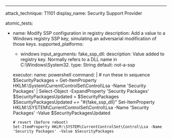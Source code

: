 ---
attack_technique: T1101
display_name: Security Support Provider

atomic_tests:
- name: Modify SSP configuration in registry 
  description: Add a value to a Windows registry SSP key, simulating an adversarial modification of those keys. 
  supported_platforms:
    - windows
  input_arguments:
    fake_ssp_dll:
      description: Value added to registry key. Normally refers to a DLL name in C:\Windows\System32. 
      type: String
      default: not-a-ssp

  executor:
    name: powershell
    command: |
      # run these in sequence
      $SecurityPackages = Get-ItemProperty HKLM:\System\CurrentControlSet\Control\Lsa -Name 'Security Packages' | Select-Object -ExpandProperty 'Security Packages'
      $SecurityPackagesUpdated = $SecurityPackages
      $SecurityPackagesUpdated += "#{fake_ssp_dll}"
      Set-ItemProperty HKLM:\SYSTEM\CurrentControlSet\Control\Lsa -Name 'Security Packages' -Value $SecurityPackagesUpdated

      # revert (before reboot)
      Set-ItemProperty HKLM:\SYSTEM\CurrentControlSet\Control\Lsa -Name 'Security Packages' -Value $SecurityPackages

